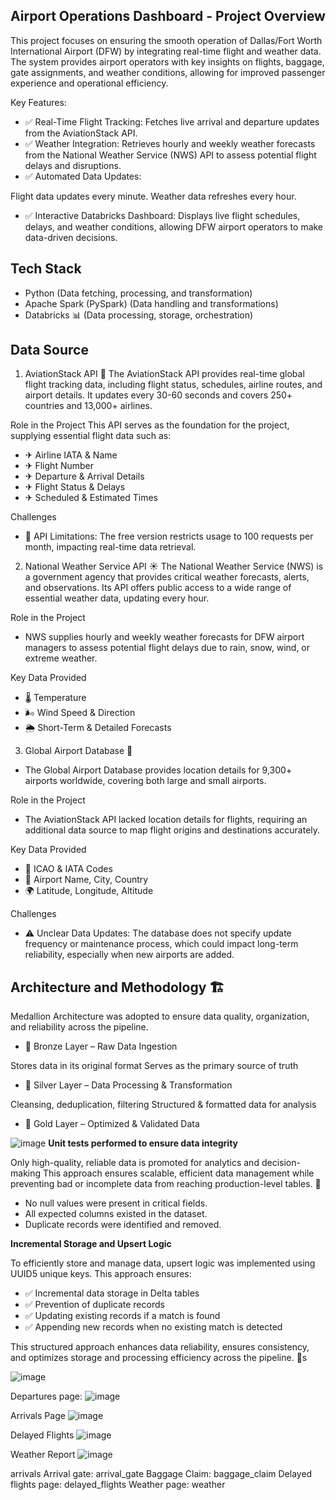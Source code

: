 **Airport Operations Dashboard - Project Overview**
------------------------------
This project focuses on ensuring the smooth operation of Dallas/Fort Worth International Airport (DFW) by integrating real-time flight and weather data. The system provides airport operators with key insights on flights, baggage, gate assignments, and weather conditions, allowing for improved passenger experience and operational efficiency.

Key Features:
- ✅ Real-Time Flight Tracking: Fetches live arrival and departure updates from the AviationStack API.
- ✅ Weather Integration: Retrieves hourly and weekly weather forecasts from the National Weather Service (NWS) API to assess potential flight delays and disruptions.
- ✅ Automated Data Updates:

Flight data updates every minute.
Weather data refreshes every hour.
- ✅ Interactive Databricks Dashboard: Displays live flight schedules, delays, and weather conditions, allowing DFW airport operators to make data-driven decisions.


**Tech Stack**
----------------------------------------------
- Python (Data fetching, processing, and transformation)
- Apache Spark (PySpark) (Data handling and transformations)
- Databricks 📊 (Data processing, storage, orchestration)


**Data Source**
----------------------------------------------
1. AviationStack API 🛬
The AviationStack API provides real-time global flight tracking data, including flight status, schedules, airline routes, and airport details. It updates every 30-60 seconds and covers 250+ countries and 13,000+ airlines.

Role in the Project
This API serves as the foundation for the project, supplying essential flight data such as:
- ✈ Airline IATA & Name
- ✈ Flight Number
- ✈ Departure & Arrival Details
- ✈ Flight Status & Delays
- ✈ Scheduled & Estimated Times

Challenges
- 🚨 API Limitations: The free version restricts usage to 100 requests per month, impacting real-time data retrieval.


2. National Weather Service API ☀️
The National Weather Service (NWS) is a government agency that provides critical weather forecasts, alerts, and observations. Its API offers public access to a wide range of essential weather data, updating every hour.

Role in the Project
- NWS supplies hourly and weekly weather forecasts for DFW airport managers to assess potential flight delays due to rain, snow, wind, or extreme weather.

Key Data Provided
- 🌡 Temperature
- 🌬 Wind Speed & Direction
- 🌦 Short-Term & Detailed Forecasts

3. Global Airport Database 📍
- The Global Airport Database provides location details for 9,300+ airports worldwide, covering both large and small airports.

Role in the Project
- The AviationStack API lacked location details for flights, requiring an additional data source to map flight origins and destinations accurately.

Key Data Provided
- 📍 ICAO & IATA Codes
- 🛫 Airport Name, City, Country
- 🌍 Latitude, Longitude, Altitude

Challenges
- ⚠ Unclear Data Updates: The database does not specify update frequency or maintenance process, which could impact long-term reliability, especially when new airports are added.




**Architecture and Methodology** 🏗️
----------------------------------------------
Medallion Architecture was adopted to ensure data quality, organization, and reliability across the pipeline.

- 🔹 Bronze Layer – Raw Data Ingestion

Stores data in its original format
Serves as the primary source of truth
- 🔸 Silver Layer – Data Processing & Transformation

Cleansing, deduplication, filtering
Structured & formatted data for analysis
- 🏅 Gold Layer – Optimized & Validated Data


![image](https://github.com/user-attachments/assets/f39b3e6e-5b7f-48e0-bc79-8e250a812056)
**Unit tests performed to ensure data integrity**

Only high-quality, reliable data is promoted for analytics and decision-making
This approach ensures scalable, efficient data management while preventing bad or incomplete data from reaching production-level tables. 🚀
 - No null values were present in critical fields.
 - All expected columns existed in the dataset.
 - Duplicate records were identified and removed.


**Incremental Storage and Upsert Logic**   

To efficiently store and manage data, upsert logic was implemented using UUID5 unique keys. This approach ensures:
- ✅ Incremental data storage in Delta tables
- ✅ Prevention of duplicate records
- ✅ Updating existing records if a match is found
- ✅ Appending new records when no existing match is detected

This structured approach enhances data reliability, ensures consistency, and optimizes storage and processing efficiency across the pipeline. 🚀s





![image](https://github.com/user-attachments/assets/b7b936a5-77be-4a48-8674-218af9bac874)






Departures page:
![image](https://github.com/user-attachments/assets/c9427492-5178-4803-90af-92355e79cd70)

Arrivals Page
![image](https://github.com/user-attachments/assets/1fd82a7f-3ae4-4bea-8355-57dcdfb02ae6)

Delayed Flights
![image](https://github.com/user-attachments/assets/fedd487e-e66c-4497-b6ad-fd1a3f8311c9)

Weather Report
![image](https://github.com/user-attachments/assets/7cf58f80-7259-4e58-82ad-568ebd5ca5d2)





arrivals
Arrival gate:
arrival_gate
Baggage Claim:
baggage_claim
Delayed flights page:
delayed_flights
Weather page:
weather

